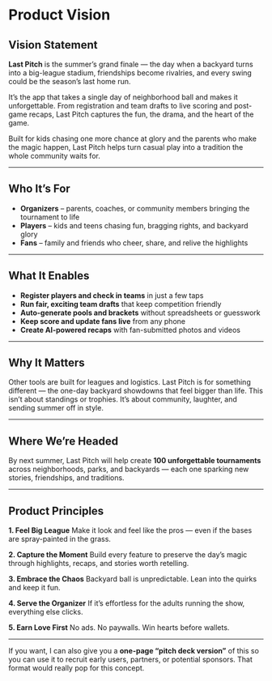 # Product Vision

## Vision Statement

**Last Pitch** is the summer’s grand finale — the day when a backyard turns into a big-league stadium, friendships become rivalries, and every swing could be the season’s last home run.

It’s the app that takes a single day of neighborhood ball and makes it unforgettable. From registration and team drafts to live scoring and post-game recaps, Last Pitch captures the fun, the drama, and the heart of the game.

Built for kids chasing one more chance at glory and the parents who make the magic happen, Last Pitch helps turn casual play into a tradition the whole community waits for.

---

## Who It’s For

* **Organizers** – parents, coaches, or community members bringing the tournament to life
* **Players** – kids and teens chasing fun, bragging rights, and backyard glory
* **Fans** – family and friends who cheer, share, and relive the highlights

---

## What It Enables

* **Register players and check in teams** in just a few taps
* **Run fair, exciting team drafts** that keep competition friendly
* **Auto-generate pools and brackets** without spreadsheets or guesswork
* **Keep score and update fans live** from any phone
* **Create AI-powered recaps** with fan-submitted photos and videos

---

## Why It Matters

Other tools are built for leagues and logistics. Last Pitch is for something different — the one-day backyard showdowns that feel bigger than life. This isn’t about standings or trophies. It’s about community, laughter, and sending summer off in style.

---

## Where We’re Headed

By next summer, Last Pitch will help create **100 unforgettable tournaments** across neighborhoods, parks, and backyards — each one sparking new stories, friendships, and traditions.

---

## Product Principles

**1. Feel Big League**
Make it look and feel like the pros — even if the bases are spray-painted in the grass.

**2. Capture the Moment**
Build every feature to preserve the day’s magic through highlights, recaps, and stories worth retelling.

**3. Embrace the Chaos**
Backyard ball is unpredictable. Lean into the quirks and keep it fun.

**4. Serve the Organizer**
If it’s effortless for the adults running the show, everything else clicks.

**5. Earn Love First**
No ads. No paywalls. Win hearts before wallets.

---

If you want, I can also give you a **one-page “pitch deck version”** of this so you can use it to recruit early users, partners, or potential sponsors. That format would really pop for this concept.
